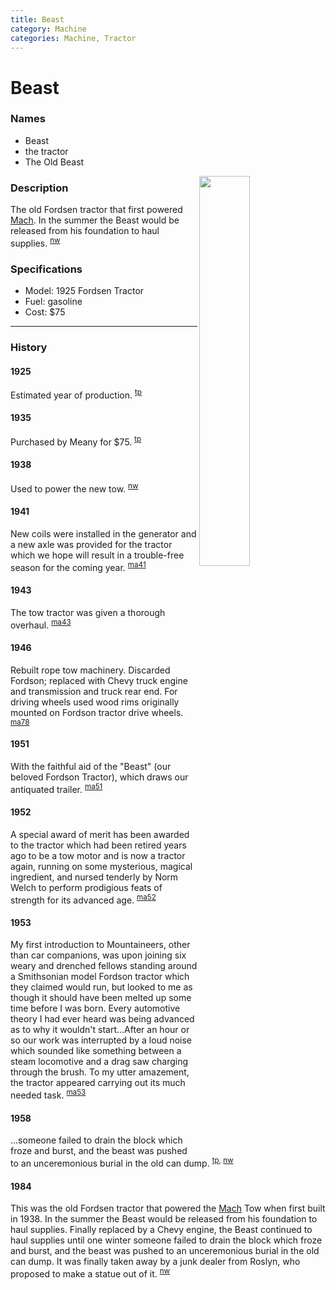 ```yaml
---
title: Beast
category: Machine
categories: Machine, Tractor
---
```

# Beast
### Names

- Beast
- the tractor
- The Old Beast

<img src="/img/19nn-Beast.jpeg" style="width: 40%;" align="right">

### Description

The old Fordsen tractor that first powered [Mach](Mach). In the summer the Beast would be released from his foundation to haul supplies. <sup>[nw][]</sup>

### Specifications
- Model: 1925 Fordsen Tractor
- Fuel: gasoline
- Cost: $75

---
### History

#### 1925

Estimated year of production. <sup>[tp][]</sup>

#### 1935

Purchased by Meany for $75. <sup>[tp][]</sup>

#### 1938

Used to power the new tow. <sup>[nw][]</sup>

#### 1941

New coils were installed in the generator and a new axle was provided for the tractor which we hope will result in a trouble-free season for the coming year. <sup>[ma41][]</sup>

#### 1943

The tow tractor was given a thorough overhaul. <sup>[ma43][]</sup>

#### 1946

Rebuilt rope tow machinery. Discarded Fordson; replaced with Chevy truck engine and transmission and truck rear end. For driving wheels used wood rims originally mounted on Fordson tractor drive wheels. <sup>[ma78][]</sup>

#### 1951

With the faithful aid of the "Beast" (our beloved Fordson Tractor), which draws our antiquated trailer. <sup>[ma51][]</sup>

#### 1952

A special award of merit has been awarded to the tractor which had been retired years ago to be a tow motor and is now a tractor again, running on some mysterious, magical ingredient, and nursed tenderly by Norm Welch to perform prodigious feats of strength for its advanced age. <sup>[ma52][]</sup>

#### 1953

My first introduction to Mountaineers, other than car companions, was upon joining six weary and drenched fellows standing around a Smithsonian model Fordson tractor which they claimed would run, but looked to me as though it should have been melted up some time before I was born. Every automotive theory I had ever heard was being advanced as to why it wouldn't start...After an hour or so our work was interrupted by a loud noise which sounded like something between a steam locomotive and a drag saw charging through the brush. To my utter amazement, the tractor appeared carrying out its much needed task. <sup>[ma53][]</sup>

#### 1958

...someone failed to drain the block which froze and burst, and the beast was pushed to an unceremonious burial in the old can dump. <sup>[tp][], [nw][]</sup>

#### 1984

This was the old Fordsen tractor that powered the [Mach](Mach) Tow when first built in 1938. In the summer the Beast would be released from his foundation to haul supplies. Finally replaced by a Chevy engine, the Beast continued to haul supplies until one winter someone failed to drain the block which froze and burst, and the beast was pushed to an unceremonious burial in the old can dump. It was finally taken away by a junk dealer from Roslyn, who proposed to make a statue out of it. <sup>[nw][]</sup>


[tp]: /Machine/Tomcat/Petition
[ma41]: /Mountaineer-Annual#1941
[ma43]: /Mountaineer-Annual#1943
[ma51]: /Mountaineer-Annual#1951
[ma52]: /Mountaineer-Annual#1952
[ma53]: /Mountaineer-Annual#1953
[ma78]: /Mountaineer-Annual#1978
[nw]: /Names-Walt "Meany Names by Walter Little, 1984"
